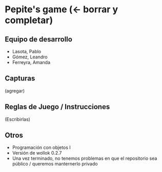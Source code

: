 # Pepite's game (<- borrar y completar)

## Equipo de desarrollo

- Lasota, Pablo
- Gómez, Leandro
- Ferreyra, Amanda

## Capturas

(agregar)

## Reglas de Juego / Instrucciones

(Escribirlas)


## Otros

- Programación con objetos I
- Versión de wollok 0.2.7
- Una vez terminado, no tenemos problemas en que el repositorio sea público / queremos manternerlo privado
